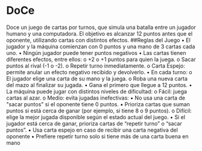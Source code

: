 # DoCe
Doce un juego de cartas por turnos, que simula una
batalla entre un jugador humano y una computadora. El objetivo es alcanzar 12
puntos antes que el oponente, utilizando cartas con distintos efectos. 
##Reglas del Juego
• El jugador y la máquina comienzan con 0 puntos y una mano de 3 cartas
cada uno.
• Ningún jugador puede tener puntos negativos
• Las cartas tienen diferentes efectos, entre ellos:
o +2 o +1 puntos para quien la juega.
o Sacar puntos al rival (-1 o -2).
o Repetir turno inmediatamente.
o Carta Espejo: permite anular un efecto negativo recibido y devolverlo.
• En cada turno:
o El jugador elige una carta de su mano y la juega.
o Roba una nueva carta del mazo al finalizar su jugada.
• Gana el primero que llegue a 12 puntos.
• La máquina puede jugar con distintos niveles de dificultad:
o Fácil: juega cartas al azar.
o Medio: evita jugadas inefectivas:
▪ No usa una carta de "sacar puntos" si el oponente tiene 0
puntos.
▪ Prioriza cartas que suman puntos si está cerca de ganar (por
ejemplo, si tiene 8 o 9 puntos).
o Difícil: elige la mejor jugada disponible según el estado actual del
juego.
▪ Si el jugador está cerca de ganar, prioriza cartas de “repetir
turno” o “sacar puntos”.
▪ Usa carta espejo en caso de recibir una carta negativa del
oponente
▪ Prefiere repetir turno solo si tiene más de una carta buena
en mano
